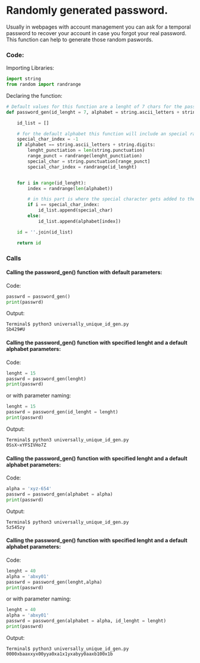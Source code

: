 # Randomly generated password.

Usually in webpages with account management you can ask for a temporal password to recover your account in case you forgot your real password.
This function can help to generate those random paswords.


### Code:

Importing Libraries:

```python
import string
from random import randrange
```

Declaring the function:

```python
# Default values for this function are a lenght of 7 chars for the password and an alphabeth of ASCII letters and numbers.
def password_gen(id_lenght = 7, alphabet = string.ascii_letters + string.digits):

    id_list = []

    # for the default alphabet this function will include an special random character on a random position on the password. 
    special_char_index = -1 
    if alphabet == string.ascii_letters + string.digits:
        lenght_punctiation = len(string.punctuation) 
        range_punct = randrange(lenght_punctiation)
        special_char = string.punctuation[range_punct]
        special_char_index = randrange(id_lenght)


    for i in range(id_lenght):
        index = randrange(len(alphabet))

        # in this part is where the special character gets added to the password (only if the default alphabed is used)
        if i == special_char_index:
            id_list.append(special_char)
        else:
            id_list.append(alphabet[index])

    id = ''.join(id_list)    

    return id
```

### Calls
#### Calling the password_gen() function with default parameters:

Code:

```python
passwrd = password_gen()
print(passwrd)
```

Output:

```shell
Terminal$ python3 universally_unique_id_gen.py 
Sb429#U
```


#### Calling the password_gen() function with specified lenght and a default alphabet parameters:

Code:

```python
lenght = 15
passwrd = password_gen(lenght)
print(passwrd)
```
or with parameter naming:

```python
lenght = 15
passwrd = password_gen(id_lenght = lenght)
print(passwrd)
```

Output:

```shell
Terminal$ python3 universally_unique_id_gen.py 
0SsX~xYFSIVHo7Z
```


#### Calling the password_gen() function with specified lenght and a default alphabet parameters:

Code:
```python
alpha = 'xyz-654'
passwrd = password_gen(alphabet = alpha)
print(passwrd)
```

Output:

```shell
Terminal$ python3 universally_unique_id_gen.py
5z545zy
```
#### Calling the password_gen() function with specified lenght and a default alphabet parameters:

Code:
```python
lenght = 40
alpha = 'abxy01'
passwrd = password_gen(lenght,alpha)
print(passwrd)
```

or with parameter naming:

```python
lenght = 40
alpha = 'abxy01'
passwrd = password_gen(alphabet = alpha, id_lenght = lenght)
print(passwrd)
```

Output:

```shell
Terminal$ python3 universally_unique_id_gen.py 
0000xbaaxxyx00yya0xa1x1yxabyy0aaxb100x1b
```



